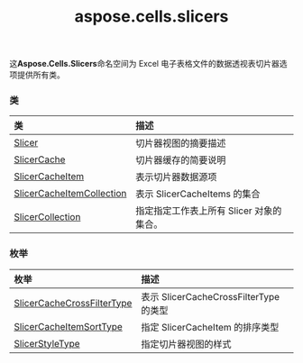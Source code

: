 ﻿---
title: aspose.cells.slicers
second_title: Aspose.Cells for Python via .NET API 参考文献
description:
type: docs
weight: 10
url: /zh/python-net/aspose.cells.slicers/
is_root: false
---
这**Aspose.Cells.Slicers**命名空间为 Excel 电子表格文件的数据透视表切片器选项提供所有类。

### 类
|类|描述|
| :- | :- |
| [Slicer](/cells/zh/python-net/aspose.cells.slicers/slicer) |切片器视图的摘要描述|
| [SlicerCache](/cells/zh/python-net/aspose.cells.slicers/slicercache) |切片器缓存的简要说明|
| [SlicerCacheItem](/cells/zh/python-net/aspose.cells.slicers/slicercacheitem) |表示切片器数据源项|
| [SlicerCacheItemCollection](/cells/zh/python-net/aspose.cells.slicers/slicercacheitemcollection) |表示 SlicerCacheItems 的集合|
| [SlicerCollection](/cells/zh/python-net/aspose.cells.slicers/slicercollection) |指定指定工作表上所有 Slicer 对象的集合。|


### 枚举
|枚举|描述|
| :- | :- |
| [SlicerCacheCrossFilterType](/cells/zh/python-net/aspose.cells.slicers/slicercachecrossfiltertype) |表示 SlicerCacheCrossFilterType 的类型|
| [SlicerCacheItemSortType](/cells/zh/python-net/aspose.cells.slicers/slicercacheitemsorttype) |指定 SlicerCacheItem 的排序类型|
| [SlicerStyleType](/cells/zh/python-net/aspose.cells.slicers/slicerstyletype) |指定切片器视图的样式|



